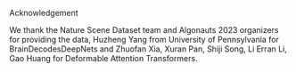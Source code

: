 Acknowledgement

We thank the Nature Scene Dataset team and Algonauts 2023 organizers for providing the data, Huzheng Yang from University of Pennsylvania for BrainDecodesDeepNets and Zhuofan Xia, Xuran Pan, Shiji Song, Li Erran Li, Gao Huang for Deformable Attention Transformers.

